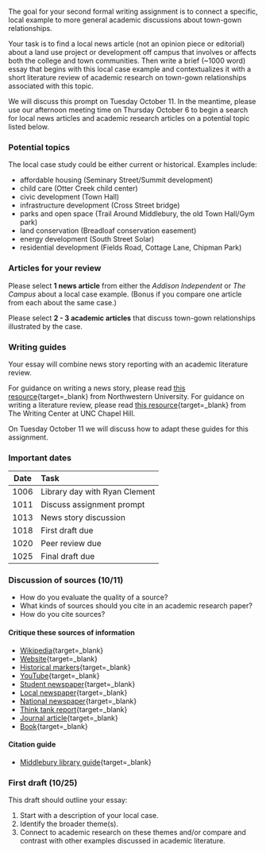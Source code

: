 The goal for your second formal writing assignment is to connect a specific, local example to more general academic discussions about town-gown relationships.

Your task is to find a local news article (not an opinion piece or editorial) about a land use project or development off campus that involves or affects both the college and town communities. Then write a brief (~1000 word) essay that begins with this local case example and contextualizes it with a short literature review of academic research on town-gown relationships associated with this topic.  

We will discuss this prompt on Tuesday October 11. In the meantime, please use our afternoon meeting time on Thursday October 6 to begin a search for local news articles and academic research articles on a potential topic listed below.

### Potential topics  

The local case study could be either current or historical. Examples include:  

- affordable housing (Seminary Street/Summit development)  
- child care (Otter Creek child center)  
- civic development (Town Hall)  
- infrastructure development (Cross Street bridge)
- parks and open space (Trail Around Middlebury, the old Town Hall/Gym park)  
- land conservation (Breadloaf conservation easement)
- energy development (South Street Solar)
- residential development (Fields Road, Cottage Lane, Chipman Park)  

### Articles for your review  

Please select **1 news article** from either the _Addison Independent_ or _The Campus_ about a local case example. (Bonus if you compare one article from each about the same case.)   

Please select **2 - 3 academic articles** that discuss town-gown relationships illustrated by the case.

### Writing guides    

Your essay will combine news story reporting with an academic literature review.

For guidance on writing a news story, please read [this resource](https://www.northwestern.edu/brand/editorial-guidelines/newswriting-guidelines/){target=_blank} from Northwestern University. For guidance on writing a literature review, please read [this resource](https://writingcenter.unc.edu/tips-and-tools/literature-reviews/){target=_blank} from The Writing Center at UNC Chapel Hill.  

On Tuesday October 11 we will discuss how to adapt these guides for this assignment.  

### Important dates  

| Date  | Task |
| :---: | :--- |
| 1006  | Library day with Ryan Clement |
| 1011  | Discuss assignment prompt |  
| 1013  | News story discussion |
| 1018  | First draft due |  
| 1020  | Peer review due |
| 1025  | Final draft due |

### Discussion of sources (10/11)  

- How do you evaluate the quality of a source?
- What kinds of sources should you cite in an academic research paper?  
- How do you cite sources?  

#### Critique these sources of information  

- [Wikipedia](https://en.wikipedia.org/wiki/Town_and_gown){target=_blank}  
- [Website](https://midddigital.middlebury.edu/walking_history/college/){target=_blank}  
- [Historical markers](https://www.hmdb.org/m.asp?m=136535){target=_blank}  
- [YouTube](https://youtu.be/ONGlf1CiTS0){target=_blank}  
- [Student newspaper](https://www.middleburycampus.com/article/2021/05/middkids-and-townies-its-complicated){target=_blank}  
- [Local newspaper](https://www.addisonindependent.com/2022/08/25/middlebury-officials-seek-to-rein-in-noisy-college-students/){target=_blank}  
- [National newspaper](https://www.nytimes.com/2006/05/03/business/student-housing-leads-an-urban-turnaround.html){target=_blank}  
- [Think tank report](https://drive.google.com/file/d/1nbEWagsGKG9HquAP3NGCVWrqCHqIijs7/view?usp=sharing){target=_blank}  
- [Journal article](https://www.sciencedirect.com/science/article/abs/pii/S036381110600021X){target=_blank}  
- [Book](https://www.amazon.com/Town-Gown-Relations-Handbook-Practices/dp/0786463996/ref=pd_bxgy_img_sccl_1/145-3880996-4720623?pd_rd_w=xmmlC&content-id=amzn1.sym.7757a8b5-874e-4a67-9d85-54ed32f01737&pf_rd_p=7757a8b5-874e-4a67-9d85-54ed32f01737&pf_rd_r=RA9W373ZRJZMFPT6N0ZH&pd_rd_wg=qskqk&pd_rd_r=62c18abe-5de0-40a4-bddf-e40bafd1baaf&pd_rd_i=0786463996&psc=1){target=_blank}  

#### Citation guide  

- [Middlebury library guide](https://middlebury.libguides.com/citation){target=_blank}

### First draft (10/25)    

This draft should outline your essay:   

1. Start with a description of your local case.  
2. Identify the broader theme(s).
3. Connect to academic research on these themes and/or compare and contrast with other examples discussed in academic literature.      
